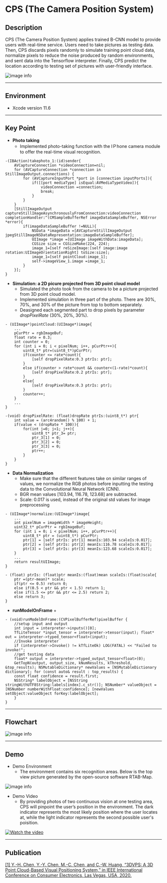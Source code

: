 # **CPS (The Camera Position System)**

## Description

CPS (The Camera Position System) applies trained B-CNN model to provide users with real-time service. Users need to take pictures as testing data. Then, CPS discards pixels randomly to simulate training point cloud data, normalize pixels to reduce the noise produced by random environments, and sent data into the Tensorflow interpreter. Finally, CPS predict the location according to testing set of pictures with user-friendly interface.

![image info](image/description.png)

***

## Environment

+ Xcode version 11.6

***

## Key Point

+ **Photo taking**
  + Implemented photo-taking function with the IＰhone camera module to offer the real-time visual recognition.

```objc
-(IBAction)takephoto_1:(id)sender{
    AVCaptureConnection *videoConnection=nil;
    for (AVCaptureConnection *connection in StillImageOutput.connections) {
        for (AVCaptureInputPort *port in [connection inputPorts]){
            if([[port mediaType] isEqual:AVMediaTypeVideo]){
                videoConnection =connection;
                break;
            }
        }
    }
    [StillImageOutput captureStillImageAsynchronouslyFromConnection:videoConnection completionHandler:^(CMSampleBufferRef imageDataSampleBuffer, NSError *error){
        if(imageDataSampleBuffer !=NULL){
            NSData *imageData =[AVCaptureStillImageOutput jpegStillImageNSDataRepresentation:imageDataSampleBuffer];
            UIImage *image =[UIImage imageWithData:imageData];
            CGSize size = CGSizeMake(224, 224);
            image_1=[self reSizeImage:[self image:image rotation:UIImageOrientationRight] toSize:size];
            image_1=[self pointCloud:image_1];
            self->imageView_1.image =image_1;
        }
    }];
}
```

+ **Simulation: a 2D picure projected from 3D point cloud model**
  + Simulated the photo took from the camera to be a picture projected from 3D point cloud model.
  + Implemented simulation in three part of the photo. There are 30%, 70%, and 30% of the picture from top to bottom separately.
  + Deasigned each segmented part to drop pixels by parameter *dropPixelRate* (30%, 20%, 30%).

```objc
- (UIImage*)pointCloud:(UIImage*)image{
    ...
    pCurPtr = rgbImageBuf;
    float rate = 0.3;
    int counter = 0;
    for (int i = 0; i < pixelNum; i++, pCurPtr++){
        uint8_t* ptr=(uint8_t*)pCurPtr;
        if(counter <= rate*count){
            [self dropPixelRate:0.3 ptrIs: ptr];
        }
        else if(counter > rate*count && counter<(1-rate)*count){
            [self dropPixelRate:0.2 ptrIs: ptr];
        }
        else{
            [self dropPixelRate:0.3 ptrIs: ptr];
        }
        counter++;
    }
    ...
}
```

```objc
-(void) dropPixelRate: (float)dropRate ptrIs:(uint8_t*) ptr{
    int value = (arc4random() % 100) + 1;
    if(value < (dropRate * 100)){
        for(int j=0; j<1; j++){
            uint8_t* ptr_3= ptr;
            ptr_3[1] = 0;
            ptr_3[2] = 0;
            ptr_3[3] = 0;
            ptr++;
        }
    }
}
```

+ **Data Normalization**
  + Make sure that the different features take on similar ranges of values, we normalize the RGB photos before inputting the testing data to the Convolutional Neural Network (CNN).
  + BGR mean values [103.94, 116.78, 123.68] are subtracted.
  + Scale: 0.017 is used, instead of the original std values for image preprocessing

```objc
- (UIImage*)normalize:(UIImage*)image{
    ...
    int pixelNum = imageWidth * imageHeight;
    uint32_t* pCurPtr = rgbImageBuf;
    for (int i = 0; i < pixelNum; i++, pCurPtr++){
        uint8_t* ptr = (uint8_t*) pCurPtr;
        ptr[1] = [self ptrIs: ptr[1] meanIs:103.94 scaleIs:0.017];
        ptr[2] = [self ptrIs: ptr[2] meanIs:116.78 scaleIs:0.017];
        ptr[3] = [self ptrIs: ptr[3] meanIs:123.68 scaleIs:0.017];
    }
    ...
    return resultUIImage;
}
```

```objc
- (float) ptrIs: (float)ptr meanIs:(float)mean scaleIs:(float)scale{
    ptr =(ptr-mean)* scale;
    if(ptr <= 0.5) return 0;
    else if(0.5 < ptr && ptr < 1.5) return 1;
    else if(1.5 <= ptr && ptr <= 2.5) return 2;
    else return 3;
}
```

+ **runModelOnFrame**
  + 
```objc
- (void)runModelOnFrame:(CVPixelBufferRef)pixelBuffer {
    //setup input and output
    int input = interpreter->inputs()[0];
    TfLiteTensor *input_tensor = interpreter->tensor(input); float* out = interpreter->typed_tensor<float>(input);
    //Invoke interpreter
    if (interpreter->Invoke() != kTfLiteOk) LOG(FATAL) << "Failed to invoke!";
    //get testing data
    float* output = interpreter->typed_output_tensor<float>(0);
    GetTopN(output, output_size, kNumResults, kThreshold, &top_results); NSMutableDictionary* newValues = [NSMutableDictionary dictionary]; for (const auto& result : top_results) {
    const float confidence = result.first;
    NSString* labelObject = [NSString stringWithUTF8String:labels[index].c_str()]; NSNumber* valueObject = [NSNumber numberWithFloat:confidence]; [newValues setObject:valueObject forKey:labelObject];
    }
}
```

***

## Flowchart
![image info](image/flowchart.png)

***

## Demo

+ Demo Environment
  + The environment contains six recognition areas. Below is the top view picture generated by the open-source software RTAB-Map.

![image info](image/demoEnvironment.png)

+ Demo Video
  + By providing photos of two continuous vision at one testing area, CPS will pinpoint the user’s position in the environment. The dark indicator represents the most likely position where the user locates at, while the light indicator represents the second possible user's poisition.

[![Watch the video](https://i.imgur.com/vRJmHuf.png?1)](https://drive.google.com/file/d/1LGRuJsA-jR51jpUwZw695J9G2o3ogRd4/view?usp=sharing)

***

## Publication
[[1] Y.-H. Chen, Y.-Y. Chen, M.-C. Chen, and C.-W. Huang, “3DVPS: A 3D Point Cloud-Based Visual Positioning System,” in IEEE International Conference on Consumer Electronics, Las Vegas, USA, 2020.](https://ieeexplore.ieee.org/abstract/document/9043071)